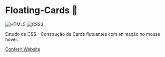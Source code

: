 # Floating-Cards 🍃

![HTML5](https://img.shields.io/badge/html5-%23E34F26.svg?style=for-the-badge&logo=html5&logoColor=white)
![CSS3](https://img.shields.io/badge/css3-%231572B6.svg?style=for-the-badge&logo=css3&logoColor=white)

Estudo de CSS - Construção de Cards flutuantes com animação no mouse hover.

[Conferir Website](https://lz-dvlp.github.io/Floating-Cards/index)
